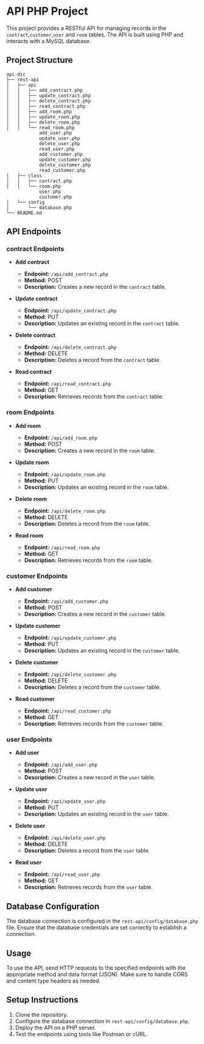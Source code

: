 # API PHP Project

This project provides a RESTful API for managing records in the `contract`,`customer`,`user` and `room` tables. The API is built using PHP and interacts with a MySQL database.

## Project Structure

```
api-dic
├── rest-api
│   ├── api
│   │   ├── add_contract.php
│   │   ├── update_contract.php
│   │   ├── delete_contract.php
│   │   ├── read_contract.php
│   │   ├── add_room.php
│   │   ├── update_room.php
│   │   ├── delete_room.php
│   │   └── read_room.php
            add_user.php
            update_user.php
            delete_user.php
            read_user.php
            add_customer.php
            update_customer.php
            delete_customer.php
            read_customer.php
│   ├── class
│   │   ├── contract.php
│   │   └── room.php    
            user.php
            customer.php
│   └── config
│       └── database.php
└── README.md
```

## API Endpoints

### contract Endpoints

- **Add contract**
  - **Endpoint:** `/api/add_contract.php`
  - **Method:** POST
  - **Description:** Creates a new record in the `contract` table.

- **Update contract**
  - **Endpoint:** `/api/update_contract.php`
  - **Method:** PUT
  - **Description:** Updates an existing record in the `contract` table.

- **Delete contract**
  - **Endpoint:** `/api/delete_contract.php`
  - **Method:** DELETE
  - **Description:** Deletes a record from the `contract` table.

- **Read contract**
  - **Endpoint:** `/api/read_contract.php`
  - **Method:** GET
  - **Description:** Retrieves records from the `contract` table.

### room Endpoints

- **Add room**
  - **Endpoint:** `/api/add_room.php`
  - **Method:** POST
  - **Description:** Creates a new record in the `room` table.

- **Update room**
  - **Endpoint:** `/api/update_room.php`
  - **Method:** PUT
  - **Description:** Updates an existing record in the `room` table.

- **Delete room**
  - **Endpoint:** `/api/delete_room.php`
  - **Method:** DELETE
  - **Description:** Deletes a record from the `room` table.

- **Read room**
  - **Endpoint:** `/api/read_room.php`
  - **Method:** GET
  - **Description:** Retrieves records from the `room` table.

### customer Endpoints

- **Add customer**
  - **Endpoint:** `/api/add_customer.php`
  - **Method:** POST
  - **Description:** Creates a new record in the `customer` table.

- **Update customer**
  - **Endpoint:** `/api/update_customer.php`
  - **Method:** PUT
  - **Description:** Updates an existing record in the `customer` table.

- **Delete customer**
  - **Endpoint:** `/api/delete_customer.php`
  - **Method:** DELETE
  - **Description:** Deletes a record from the `customer` table.

- **Read customer**
  - **Endpoint:** `/api/read_customer.php`
  - **Method:** GET
  - **Description:** Retrieves records from the `customer` table.

### user Endpoints

- **Add user**
  - **Endpoint:** `/api/add_user.php`
  - **Method:** POST
  - **Description:** Creates a new record in the `user` table.

- **Update user**
  - **Endpoint:** `/api/update_user.php`
  - **Method:** PUT
  - **Description:** Updates an existing record in the `user` table.

- **Delete user**
  - **Endpoint:** `/api/delete_user.php`
  - **Method:** DELETE
  - **Description:** Deletes a record from the `user` table.

- **Read user**
  - **Endpoint:** `/api/read_user.php`
  - **Method:** GET
  - **Description:** Retrieves records from the `user` table.

## Database Configuration

The database connection is configured in the `rest-api/config/database.php` file. Ensure that the database credentials are set correctly to establish a connection.

## Usage

To use the API, send HTTP requests to the specified endpoints with the appropriate method and data format (JSON). Make sure to handle CORS and content type headers as needed.

## Setup Instructions

1. Clone the repository.
2. Configure the database connection in `rest-api/config/database.php`.
3. Deploy the API on a PHP server.
4. Test the endpoints using tools like Postman or cURL.